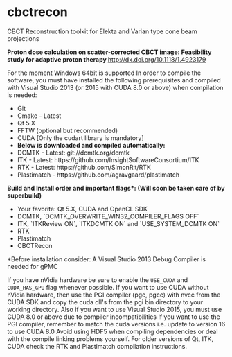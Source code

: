 # cbctrecon
CBCT Reconstruction toolkit for Elekta and Varian type cone beam projections

<b>Proton dose calculation on scatter-corrected CBCT image: Feasibility study for adaptive proton therapy </b>
http://dx.doi.org/10.1118/1.4923179

For the moment Windows 64bit is supported
In order to compile the software, you must have installed the following prerequisites and compiled with Visual Studio 2013 (or 2015 with CUDA 8.0 or above) when compilation is needed:

<ul>
  <li>Git</li>
  <li>Cmake - Latest</li>
  <li>Qt 5.X</li>
  <li>FFTW (optional but recommended)</li>
  <li>CUDA [Only the cudart library is mandatory]</li>
  <li><b>Below is downloaded and compiled automatically:</b></li>
  <li>DCMTK - Latest: git://dcmtk.org/dcmtk </li>
  <li>ITK - Latest: https://github.com/InsightSoftwareConsortium/ITK </li>
  <li>RTK - Latest: https://github.com/SimonRit/RTK </li>
  <li>Plastimatch - https://github.com/agravgaard/plastimatch </li>
</ul>
<b>Build and Install order and important flags*: (Will soon be taken care of by superbuild)</b>
<ul>
  <li>Your favorite: Qt 5.X, CUDA and OpenCL SDK</li>
  <li>DCMTK, `DCMTK_OVERWRITE_WIN32_COMPILER_FLAGS OFF`</li>
  <li>ITK, `ITKReview ON`, `ITKDCMTK ON` and `USE_SYSTEM_DCMTK ON`</li>
  <li>RTK</li>
  <li>Plastimatch</li>
  <li>CBCTRecon</li>
</ul>

*Before installation consider:
A Visual Studio 2013 Debug Compiler is needed for gPMC

If you have nVidia hardware be sure to enable the `USE_CUDA` and `CUDA_HAS_GPU` flag whenever possible.
If you want to use CUDA without nVidia hardware, then use the PGI compiler (pgc, pgcc) with nvcc from the CUDA SDK and copy the cuda dll's from the pgi bin directory to your working directory.
Also if you want to use Visual Studio 2015, you must use CUDA 8.0 or above due to compiler incompatibilities
If you want to use the PGI compiler, remember to match the cuda versions i.e. update to version 16 to use CUDA 8.0
Avoid using HDF5 when compiling dependencies or deal with the compile linking problems yourself.
For older versions of Qt, ITK, CUDA check the RTK and Plastimatch compilation instructions.
